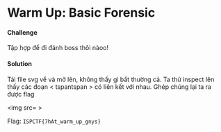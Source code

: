 # Warm Up: Basic Forensic
#### Challenge
Tập hợp để đi đánh boss thôi nàoo!

<link src= >

#### Solution

Tải file svg về và mở lên, không thấy gì bất thường cả. Ta thử inspect lên thấy các đoạn < tspantspan > có liên kết với nhau. Ghép chúng lại ta ra được flag

<img src= >

Flag: `ISPCTF{7hAt_warm_up_gnys}`

